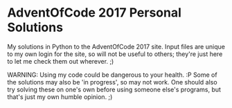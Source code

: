 AdventOfCode 2017 Personal Solutions
====================================

My solutions in Python to the AdventOfCode 2017 site.  Input files are
unique to my own login for the site, so will not be useful to others;
they're just here to let me check them out wherever. ;)

WARNING: Using my code could be dangerous to your health. :P  Some of
the solutions may also be 'in progress', so may not work.  One should
also try solving these on one's own before using someone else's programs,
but that's just my own humble opinion. ;)
